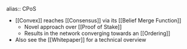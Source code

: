 alias:: CPoS

- [[Convex]] reaches [[Consensus]] via its [[Belief Merge Function]]
	- Novel approach over [[Proof of Stake]]
	- Results in the network converging towards an [[Ordering]]
- Also see the [[Whitepaper]] for a technical overview